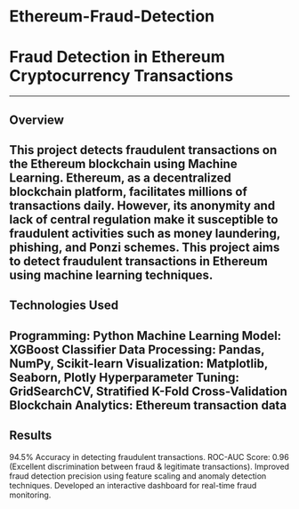 # Ethereum-Fraud-Detection
# **Fraud Detection in Ethereum Cryptocurrency Transactions**
---
## **Overview**
This project detects fraudulent transactions on the Ethereum blockchain using Machine Learning. Ethereum, as a decentralized blockchain platform, facilitates millions of transactions daily. However, its anonymity and lack of central regulation make it susceptible to fraudulent activities such as money laundering, phishing, and Ponzi schemes. This project aims to detect fraudulent transactions in Ethereum using machine learning techniques.
---
## **Technologies Used**
Programming: Python Machine Learning Model: XGBoost Classifier Data Processing: Pandas, NumPy, Scikit-learn Visualization: Matplotlib, Seaborn, Plotly Hyperparameter Tuning: GridSearchCV, Stratified K-Fold Cross-Validation Blockchain Analytics: Ethereum transaction data
---
## **Results**
94.5% Accuracy in detecting fraudulent transactions. ROC-AUC Score: 0.96 (Excellent discrimination between fraud & legitimate transactions). Improved fraud detection precision using feature scaling and anomaly detection techniques. Developed an interactive dashboard for real-time fraud monitoring.
